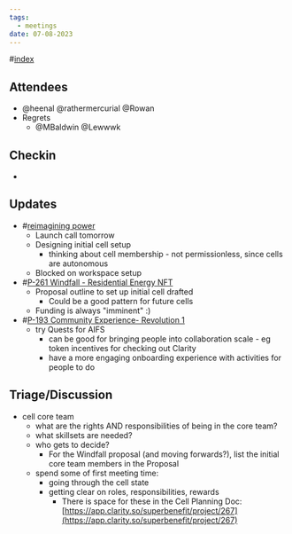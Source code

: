 ```yaml
---
tags:
  - meetings
date: 07-08-2023
---
```

#[index](notes/general-circle/old-gc-meetings/index.md) 
## Attendees
- @heenal @rathermercurial @Rowan  
- Regrets
	- @MBaldwin @Lewwwk 

## Checkin
- 

## Updates
- #[reimagining power](/notes/archive/clarity/Tags/reimagining%20power.md) 
	- Launch call tomorrow
	- Designing initial cell setup
		- thinking about cell membership - not permissionless, since cells are autonomous
	- Blocked on workspace setup
- #[P-261 Windfall - Residential Energy NFT](P-261%20Windfall%20-%20Residential%20Energy%20NFT) 
	- Proposal outline to set up initial cell drafted
		- Could be a good pattern for future cells
	- Funding is always "imminent" :)
- #[P-193 Community Experience- Revolution 1](P-193%20Community%20Experience-%20Revolution%201)
	- try Quests for AIFS
		- can be good for bringing people into collaboration scale - eg token incentives for checking out Clarity 
		- have a more engaging onboarding experience with activities for people to do

## Triage/Discussion
- cell core team
	- what are the rights AND responsibilities of being in the core team?
	- what skillsets are needed?
	- who gets to decide?
		- For the Windfall proposal (and moving forwards?), list the initial core team members in the Proposal
	- spend some of first meeting time:
		- going through the cell state
		- getting clear on roles, responsibilities, rewards
			- There is space for these in the Cell Planning Doc: [https://app.clarity.so/superbenefit/project/267](https://app.clarity.so/superbenefit/project/267) 
